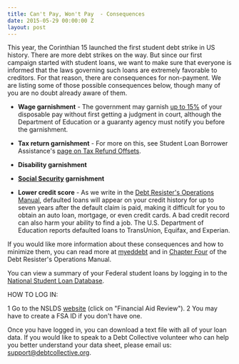 ```yaml
---
title: Can't Pay, Won't Pay  - Consequences
date: 2015-05-29 00:00:00 Z
layout: post
---
```


This year, the Corinthian 15 launched the first student debt strike in US history. There are more debt strikes on the way. But since our first campaign started with student loans, we want to make sure that everyone is informed that the laws governing such loans are extremely favorable to creditors. For that reason, there are consequences for non-payment.  We are listing some of those possible consequences below, though many of you are no doubt already aware of them.
 
* **Wage garnishment** - The government may garnish [up to 15%](http://www.studentloanborrowerassistance.org/collections/government-collection-tools/admin-wage-garnishments/) of your disposable pay without first getting a judgment in court, although the Department of Education or a guaranty agency must notify you before the garnishment.

* **Tax return garnishment** - For more on this, see Student Loan Borrower Assistance's [page on Tax Refund Offsets](http://www.studentloanborrowerassistance.org/collections/government-collection-tools/tax-offsets/).

* **Disability garnishment**

* **[Social Security](http://www.studentloanborrowerassistance.org/collections/government-collection-tools/benefits-offsets/) garnishment**

* **Lower credit score** - As we write in the [Debt Resister's Operations Manual](http://strikedebt.org/drom/chapter-four/), defaulted loans will appear on your credit history for up to seven years after the default claim is paid, making it difficult for you to obtain an auto loan, mortgage, or even credit cards. A bad credit record can also harm your ability to find a job. The U.S. Department of Education reports defaulted loans to TransUnion, Equifax, and Experian.
 
If you would like more information about these consequences and how to minimize them, you can read more at [myeddebt](https://www.myeddebt.com/borrower/) and in [Chapter Four](http://strikedebt.org/drom/chapter-four/) of the Debt Resister's Operations Manual.
 
You can view a summary of your Federal student loans by logging in to the [National Student Loan Database](http://www.nslds.ed.gov/nslds/nslds_SA/).

 
HOW TO LOG IN:
 
1      Go to the NSLDS [website](https://www.nslds.ed.gov/nslds/nslds_SA/) (click on "Financial Aid Review").
2      You may have to create a FSA ID if you don't have one. 

Once you have logged in, you can download a text file with all of your loan data.  If you would like to speak to a Debt Collective volunteer who can help you better understand your data sheet, please email us: support@debtcollective.org. 
